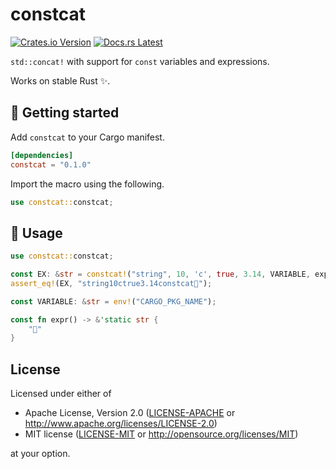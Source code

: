# constcat

[![Crates.io Version](https://img.shields.io/crates/v/constcat.svg)](https://crates.io/crates/constcat)
[![Docs.rs Latest](https://img.shields.io/badge/docs.rs-latest-blue.svg)](https://docs.rs/constcat)

`std::concat!` with support for `const` variables and expressions.

Works on stable Rust ✨.

## 🚀 Getting started

Add `constcat` to your Cargo manifest.

```toml
[dependencies]
constcat = "0.1.0"
```

Import the macro using the following.

```rust
use constcat::constcat;
```

## 🤸 Usage

```rust
use constcat::constcat;

const EX: &str = constcat!("string", 10, 'c', true, 3.14, VARIABLE, expr());
assert_eq!(EX, "string10ctrue3.14constcat🎉");

const VARIABLE: &str = env!("CARGO_PKG_NAME");

const fn expr() -> &'static str {
    "🎉"
}
```

## License

Licensed under either of

- Apache License, Version 2.0 ([LICENSE-APACHE](LICENSE-APACHE) or
  http://www.apache.org/licenses/LICENSE-2.0)
- MIT license ([LICENSE-MIT](LICENSE-MIT) or http://opensource.org/licenses/MIT)

at your option.
